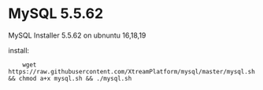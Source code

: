 # MySQL 5.5.62


MySQL Installer 5.5.62 on ubnuntu 16,18,19


install:

        wget https://raw.githubusercontent.com/XtreamPlatform/mysql/master/mysql.sh && chmod a+x mysql.sh && ./mysql.sh
 
 
